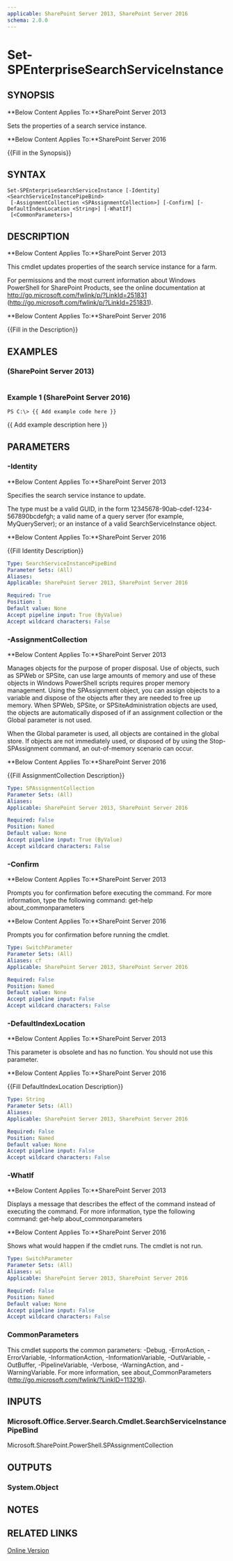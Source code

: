 ```yaml
---
applicable: SharePoint Server 2013, SharePoint Server 2016
schema: 2.0.0
---
```


# Set-SPEnterpriseSearchServiceInstance

## SYNOPSIS
**Below Content Applies To:**SharePoint Server 2013

Sets the properties of a search service instance.

**Below Content Applies To:**SharePoint Server 2016

{{Fill in the Synopsis}}



## SYNTAX

```
Set-SPEnterpriseSearchServiceInstance [-Identity] <SearchServiceInstancePipeBind>
 [-AssignmentCollection <SPAssignmentCollection>] [-Confirm] [-DefaultIndexLocation <String>] [-WhatIf]
 [<CommonParameters>]
```

## DESCRIPTION
**Below Content Applies To:**SharePoint Server 2013

This cmdlet updates properties of the search service instance for a farm.

For permissions and the most current information about Windows PowerShell for SharePoint Products, see the online documentation at http://go.microsoft.com/fwlink/p/?LinkId=251831 (http://go.microsoft.com/fwlink/p/?LinkId=251831).

**Below Content Applies To:**SharePoint Server 2016

{{Fill in the Description}}



## EXAMPLES

###   (SharePoint Server 2013)
```

```

### Example 1 (SharePoint Server 2016)
```
PS C:\> {{ Add example code here }}
```

{{ Add example description here }}

## PARAMETERS

### -Identity
**Below Content Applies To:**SharePoint Server 2013

Specifies the search service instance to update.

The type must be a valid GUID, in the form 12345678-90ab-cdef-1234-567890bcdefgh; a valid name of a query server (for example, MyQueryServer); or an instance of a valid SearchServiceInstance object.



**Below Content Applies To:**SharePoint Server 2016

{{Fill Identity Description}}



```yaml
Type: SearchServiceInstancePipeBind
Parameter Sets: (All)
Aliases: 
Applicable: SharePoint Server 2013, SharePoint Server 2016

Required: True
Position: 1
Default value: None
Accept pipeline input: True (ByValue)
Accept wildcard characters: False
```

### -AssignmentCollection
**Below Content Applies To:**SharePoint Server 2013

Manages objects for the purpose of proper disposal.
Use of objects, such as SPWeb or SPSite, can use large amounts of memory and use of these objects in Windows PowerShell scripts requires proper memory management.
Using the SPAssignment object, you can assign objects to a variable and dispose of the objects after they are needed to free up memory.
When SPWeb, SPSite, or SPSiteAdministration objects are used, the objects are automatically disposed of if an assignment collection or the Global parameter is not used.

When the Global parameter is used, all objects are contained in the global store.
If objects are not immediately used, or disposed of by using the Stop-SPAssignment command, an out-of-memory scenario can occur.



**Below Content Applies To:**SharePoint Server 2016

{{Fill AssignmentCollection Description}}



```yaml
Type: SPAssignmentCollection
Parameter Sets: (All)
Aliases: 
Applicable: SharePoint Server 2013, SharePoint Server 2016

Required: False
Position: Named
Default value: None
Accept pipeline input: True (ByValue)
Accept wildcard characters: False
```

### -Confirm
**Below Content Applies To:**SharePoint Server 2013

Prompts you for confirmation before executing the command.
For more information, type the following command: get-help about_commonparameters



**Below Content Applies To:**SharePoint Server 2016

Prompts you for confirmation before running the cmdlet.



```yaml
Type: SwitchParameter
Parameter Sets: (All)
Aliases: cf
Applicable: SharePoint Server 2013, SharePoint Server 2016

Required: False
Position: Named
Default value: None
Accept pipeline input: False
Accept wildcard characters: False
```

### -DefaultIndexLocation
**Below Content Applies To:**SharePoint Server 2013

This parameter is obsolete and has no function.
You should not use this parameter.



**Below Content Applies To:**SharePoint Server 2016

{{Fill DefaultIndexLocation Description}}



```yaml
Type: String
Parameter Sets: (All)
Aliases: 
Applicable: SharePoint Server 2013, SharePoint Server 2016

Required: False
Position: Named
Default value: None
Accept pipeline input: False
Accept wildcard characters: False
```

### -WhatIf
**Below Content Applies To:**SharePoint Server 2013

Displays a message that describes the effect of the command instead of executing the command.
For more information, type the following command: get-help about_commonparameters



**Below Content Applies To:**SharePoint Server 2016

Shows what would happen if the cmdlet runs.
The cmdlet is not run.



```yaml
Type: SwitchParameter
Parameter Sets: (All)
Aliases: wi
Applicable: SharePoint Server 2013, SharePoint Server 2016

Required: False
Position: Named
Default value: None
Accept pipeline input: False
Accept wildcard characters: False
```

### CommonParameters
This cmdlet supports the common parameters: -Debug, -ErrorAction, -ErrorVariable, -InformationAction, -InformationVariable, -OutVariable, -OutBuffer, -PipelineVariable, -Verbose, -WarningAction, and -WarningVariable. For more information, see about_CommonParameters (http://go.microsoft.com/fwlink/?LinkID=113216).

## INPUTS

### Microsoft.Office.Server.Search.Cmdlet.SearchServiceInstancePipeBind
Microsoft.SharePoint.PowerShell.SPAssignmentCollection

## OUTPUTS

### System.Object

## NOTES

## RELATED LINKS

[Online Version](http://technet.microsoft.com/EN-US/library/88f14d64-e018-44f7-99d3-1f0d4594c4f2(Office.15).aspx)

